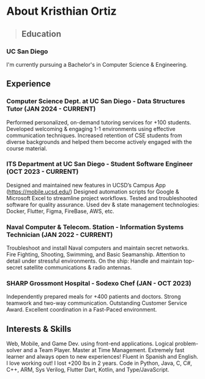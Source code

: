 [//]: <> (Include content that introduces who you are as a programmer and as a person)
[//]: <> (Include HEADINGS, Styling text, Quoting text, Quoting code, external links, section links, relative links [Link to another .md file or an image in your repo. If linking to an image, encode it as a regular link rather than an image], ordered and unordered lists, task lists)
# About Kristhian Ortiz
> ## Education
### UC San Diego
I'm currently pursuing a Bachelor's in Computer Science & Engineering.
## Experience
### Computer Science Dept. at UC San Diego - Data Structures Tutor               (JAN 2024 - CURRENT)
Performed personalized, on-demand tutoring services for +100 students.
Developed welcoming & engaging 1-1 environments using effective communication techniques. 
Increased retention of CSE students from diverse backgrounds and helped them become actively engaged with the course material.
### ITS Department at UC San Diego - Student Software Engineer                    (OCT 2023 - CURRENT)
Designed and maintained new features in UCSD’s Campus App (https://mobile.ucsd.edu/)
Designed automation scripts for Google & Microsoft Excel to streamline project workflows.
Tested and troubleshooted software for quality assurance.
Used dev & state management technologies: Docker, Flutter, Figma, FireBase, AWS, etc.
### Naval Computer & Telecom. Station - Information Systems Technician           (JAN 2022 - CURRENT)
Troubleshoot and install Naval computers and maintain secret networks.
Fire Fighting, Shooting, Swimming, and Basic Seamanship.
Attention to detail under stressful environments.
On the ship: Handle and maintain top-secret satellite communications & radio antennas.
### SHARP Grossmont Hospital - Sodexo Chef                                                           (JAN - OCT 2023)
Independently prepared meals for +400 patients and doctors.
Strong teamwork and two-way communication.
Outstanding Customer Service Award.
Excellent coordination in a Fast-Paced environment.

## Interests & Skills
Web, Mobile, and Game Dev. using front-end applications.
Logical problem-solver and a Team Player.
Master at Time Management.
Extremely fast learner and always open to new experiences!
Fluent in Spanish and English.
I love working out! I lost +200 lbs in 2 years.
Code in Python, Java, C, C#, C++, ARM, Sys Verilog, Flutter Dart, Kotlin, and Type/JavaScript.

